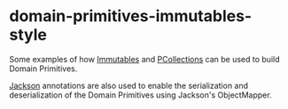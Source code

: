 # domain-primitives-immutables-style
Some examples of how [Immutables](http://immutables.org) and [PCollections](http://pcollections.org) can be used to build Domain Primitives.

[Jackson](https://github.com/FasterXML/jackson) annotations are also used to enable the serialization and deserialization of the Domain Primitives using Jackson's ObjectMapper. 
